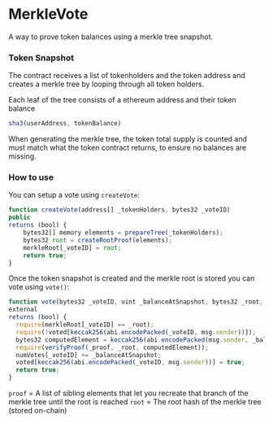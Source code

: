 # MerkleVote
A way to prove token balances using a merkle tree snapshot.  

### Token Snapshot
The contract receives a list of tokenholders and the token address and creates a merkle tree by looping through all token holders.

Each leaf of the tree consists of a ethereum address and their token balance
```javascript
sha3(userAddress, tokenBalance)
```

When generating the merkle tree, the token total supply is counted and must match what the token contract returns, to ensure no balances are missing.

### How to use

You can setup a vote using `createVote`:
```javascript
function createVote(address[] _tokenHolders, bytes32 _voteID)
public
returns (bool) {
    bytes32[] memory elements = prepareTree(_tokenHolders);
    bytes32 root = createRootProof(elements);
    merkleRoot[_voteID] = root;
    return true;
}
```

Once the token snapshot is created and the merkle root is stored you can vote using `vote()`:
```javascript
function vote(bytes32 _voteID, uint _balanceAtSnapshot, bytes32 _root, bytes32[] _proof)
external
returns (bool) {
  require(merkleRoot[_voteID] == _root);
  require(!voted[keccak256(abi.encodePacked(_voteID, msg.sender))]);
  bytes32 computedElement = keccak256(abi.encodePacked(msg.sender, _balanceAtSnapshot));
  require(verifyProof(_proof, _root, computedElement));
  numVotes[_voteID] += _balanceAtSnapshot;
  voted[keccak256(abi.encodePacked(_voteID, msg.sender))] = true;
  return true;
}
```
`proof` = A list of sibling elements that let you recreate that branch of the merkle tree until the root is reached
`root` = The root hash of the merkle tree (stored on-chain)
